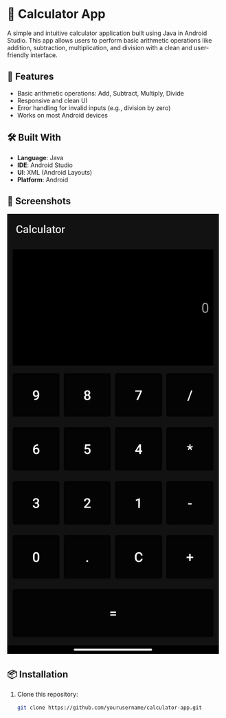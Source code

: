 # 📱 Calculator App

A simple and intuitive calculator application built using Java in Android Studio. This app allows users to perform basic arithmetic operations like addition, subtraction, multiplication, and division with a clean and user-friendly interface.

## 🚀 Features

- Basic arithmetic operations: Add, Subtract, Multiply, Divide
- Responsive and clean UI
- Error handling for invalid inputs (e.g., division by zero)
- Works on most Android devices

## 🛠️ Built With

- **Language**: Java  
- **IDE**: Android Studio  
- **UI**: XML (Android Layouts)  
- **Platform**: Android

## 📸 Screenshots

![Calculator Screenshot](https://github.com/dipeshmhrzn/Calculator-App/blob/0e3e2380c4c95eb33e70e0d2f49c97519b1dab2b/screenshot.jpg)

## 📦 Installation

1. Clone this repository:
   ```bash
   git clone https://github.com/yourusername/calculator-app.git
